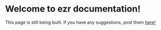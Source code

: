 # Welcome to ezr documentation!

This page is still being built. If you have any suggestions, post them [here!](https://github.com/Uralstech/ezrlang/issues)
